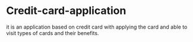 # Credit-card-application
it is an application based on credit card with applying the card and able to visit types of cards and their benefits.
